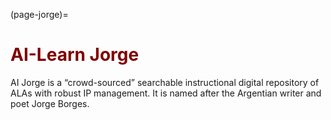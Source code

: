 (page-jorge)=
# <font color="maroon">AI-Learn Jorge</font>

AI Jorge is a “crowd-sourced” searchable instructional digital repository of ALAs with robust IP management. It is named after the Argentian writer and poet Jorge Borges.